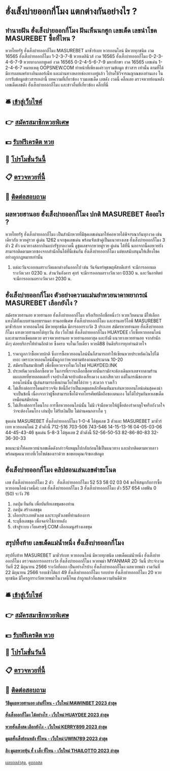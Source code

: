 # ฮั่งเส็งบ่ายออกกี่โมง แตกต่างกันอย่างไร ?
## ทำนายฝัน ฮั่งเส็งบ่ายออกกี่โมง ฝันเห็นนกฮูก เลขเด็ด เลขนำโชค MASUREBET ซื้อที่ไหน ?
หวยไทยรัฐ ฮั่งเส็งบ่ายออกกี่โมง MASUREBET มาชัวร์เบท หวยออนไลน์ มีหวยทุกชนิด งวด 16565 ฮั่งเส็งบ่ายออกกี่โมง 1-2-3-7-8
หวยเดลินิวส์ งวด 16565 ฮั่งเส็งบ่ายออกกี่โมง 0-2-3-4-6-7-9
หวยบางกอกทูเดย์ งวด 16565 0-2-4-5-6-7-9
มหาทักษา งวด 16565 เลขเด่น 1-2-4-6-7
หมายเหตุ OOPSNEW.COM ทำหน้าที่เพียงแค่รวบรวมข้อมูล ข่าวสาร เท่านั้น ตามที่ได้มีการเผยแพร่ทางอินเตอร์เน็ท และผ่านทางหลายช่องทางอยู่แล้ว โปรดใช้วิจารณญาณของท่านเอง ในการรับข้อมูลข่าวสารเหล่านี้
บทความที่เกี่ยวข้อง
รวมเลขเด็ด เลขดัง งวดนี้ คลิ๊กเลย
ตรวจหวยย้อนหลัง เลขเด็ดเลขดัง ฮั่งเส็งบ่ายออกกี่โมง และข่าวอื่นที่เกี่ยวข้อง คลิ๊กที่นี่

## 🛎 [เข้าสู่เว็บไซต์](https://bit.ly/3BG5bNw)
## 👉 [สมัครสมาชิกหวยพิเศษ](https://bit.ly/3BG5bNw)
## 💵 [รับฟรีเครดิต หวย](https://bit.ly/3C3mvgS)
## 👑 [โปรโมชั่นวันนี้](https://bit.ly/3C3mvgS)
## 📋 [ตรวจหวยที่นี้](https://bit.ly/3C3mvgS)
## 📱 [ติดต่อสอบถาม](https://bit.ly/3C3mvgS)

## ผลหวยฮานอย ฮั่งเส็งบ่ายออกกี่โมง ปกติ MASUREBET คืออะไร ?
หวยไทยรัฐ ฮั่งเส็งบ่ายออกกี่โมง เป็นสำนักหวยที่มีชุดเลขเด่นมาให้คอหวยได้พิจารณากันทุกงวด เช่นเดียวกับ หวยคู่รวย คู่เด่น 1262 แจกชุดเลขเด่น พร้อมจับเข้าคู่เป็นแนวทางเลข ฮั่งเส็งบ่ายออกกี่โมง 3 ตัว 2 ตัว แนวทางสลากกินแบ่งรัฐบาลงวดนี้ ดูชุดเลขจากหวยคู่รวย คู่เด่น ได้ที่นี่ นอกจากนี้คอหวยยังสามารถติดตามหวยซองจากสำนักอื่นได้ที่นี่เช่นกัน ฮั่งเส็งบ่ายออกกี่โมง แต่ขอสนับสนุนให้เสี่ยงโชคอย่างถูกกฎหมายเท่านั้น
1. แต่ละวันจะออกผลรางวัลแตกต่างกันออกไป เช่น วันจันทร์พุธพฤหัสบดีเสาร์ จะมีการออกผลรางวัลเวลา 0230 น. ส่วนวันอังคาร ศุกร์ จะมีการออกผลรางวัลเวลา 0330 น. และวันอาทิตย์ จะมีการออกผลรางวัลเวลา 2030 น.

## ฮั่งเส็งบ่ายออกกี่โมง ตัวอย่างความแม่นยำหวยนาคาพยากรณ์ MASUREBET เลือกยังไง ?
สมัครหวยฮานอย หวยฮานอย ฮั่งเส็งบ่ายออกกี่โมง หรือเรียกอีกชื่อหนึ่งว่า หวยเวียดนาม มีให้เลือกแทงได้ทั้งแบบฮานอยธรรมดา ฮานอยพิเศษ ฮั่งเส็งบ่ายออกกี่โมง และฮานอยวีไอพี MASUREBET มาชัวร์เบท หวยออนไลน์ มีหวยทุกชนิด มีการออกรางวัล 3 ประเภท
สมัครหวยฮานอย ฮั่งเส็งบ่ายออกกี่โมง แทงหวยฮานอยได้ทุกวัน กับ เว็บไซต์ ฮั่งเส็งบ่ายออกกี่โมง HUAYDEE เว็บซื้อหวยออนไลน์ และสามารถเช็คผลหวย ตรวจหวยฮานอย หวยฮานอยลาสุด
และยังมี แนวทางหวยฮานอย จากสำนักดังๆ ค่อยบริการให้ท่านอีกด้วย ซึ่งครบ จบในเว็บเดี่ยว หวยดี88 ยินดีบริการทุกท่านด้วยใจ
1. ราคาถูกกว่าซื้อหวยปกติ ซึ่งการซื้อหวยออนไลน์นั้นก็สามารถทำให้เซียนหวยประหยัดเงินไปได้เยอะ เพราะหวยออนไลน์นั้นถูกกว่าหวยตามท้องถนนประมาณ 10-20
2. สมัครเป็นสมาชิกฟรี เพื่อซื้อหวยจากในเว็บไซต์ HUAYDED.INK
3. ประหยัดเวลาเลือกซื้อหวย ในการที่เราจะเลือกซื้อหวยนั้นเรามักจะต้องเดินหาเลขจากตามร้านแผงลอยที่ขายลอตเตอรี่ เจอบ้างไม่เจอบ้างต้องเสี่ยงดวง และเสียเวลา แต่ในกรณีของหวยออนไลน์นั้น ผู้เล่นสามารถซื้อผ่านเว็บไซต์ได้ง่าย ๆ สะดวก รวดเร็ว
4. ไม่เสี่ยงต่อการโดนตำรวจจับ ข้อนี้ถือว่าเป็นเหตุผลหลักที่คนหันมาเล่นหวยออนไลน์เด่นสุดคงน่าจะเป็นข้อนี้ เนื่องจากว่าผู้ซื้อสามารถซื้อได้จากโทรศัพท์มือถือของตนเอง ไม่ได้ไปรุมกันหาเลขเด็ดเหมือนสมัยก่อน
5. ไม่เสี่ยงต่อการโดนโกง การซื้อหวยออนไลน์นั้น ไม่มี เจ้ามือหวยให้ผู้ซื้อต้องรำคาญใจหรือกังวลใจว่าจะต้องโดนโกง เล่นปุ๊บ ได้รับเงินปั๊บ ไม่ผ่านคนกลางใด ๆ

ชุดเด่น MASUREBET ฮั่งเส็งบ่ายออกกี่โมง 1-0-4 ได้ชุดเลข 3 ตัวและ MASUREBET มาชัวร์เบท หวยออนไลน์ 2 ตัวดังนี้
712-516
703-506
743-546
14-15-13-16
04-05-03-06
44-45-43-46
ชุดเด่น 5-8-3 ได้ชุดเลข 2 ตัวดังนี้
52-56-50-53
82-86-80-83
32-36-30-33

ขอแนะนำให้คอหวยนำเลขเด็ดดังกล่าวจับหมุนไปกลับก่อนใช้เป็นแนวทาง และฝากติดตามหวยลาว พร้อมชุดแนวทางที่เว็บไซต์ของเราด้วย
ขอขอบคุณเจ้าของข้อมูล

## ฮั่งเส็งบ่ายออกกี่โมง คลิปสอนเล่นเลขคำชะโนด
เลข ฮั่งเส็งบ่ายออกกี่โมง 2 ตัว   ฮั่งเส็งบ่ายออกกี่โมง 52 53 58 02 03 04
ขอให้สนุกกับการซื้อหวยออนไลน์งวดนี้ค่ะ
เลข ฮั่งเส็งบ่ายออกกี่โมง 3 ฮั่งเส็งบ่ายออกกี่โมง ตัว 557 654
เลขฟัน 0 (50)
ระวัง 76
1. กดปุ่ม ยืนยัน เพื่อบันทึกเลขชุดของท่าน
2. กดปุ่ม สร้างเลขชุด
3. เลือกประเภทตัวเลข และระบุตัวเลขที่ท่านต้องการ
4. ระบุชื่อเลขชุด เพื่อจดจำใช้ภายหลัง
5. เข้าสู่ระบบ เว็บเศรษฐี.COM เลือกเมนูสร้างเลขชุด

## สรุปทิ้งท้าย เลขเด็ดแม่น้ำหนึ่ง ฮั่งเส็งบ่ายออกกี่โมง
สรุปทิ้งท้าย MASUREBET มาชัวร์เบท หวยออนไลน์ มีหวยทุกชนิด เลขเด็ดแม่น้ำหนึ่ง ฮั่งเส็งบ่ายออกกี่โมง ตรวจผลการออกรางวัล ฮั่งเส็งบ่ายออกกี่โมง หวยพม่า MYANMAR 2D วันนี้ ประจำงวดวันที่ 22 มิถุนายน 2566 รางวัลที่ออก
เป็นอย่างไรบ้าง ฮั่งเส็งบ่ายออกกี่โมง ผลหวยพม่า งวดวันที่ 22 มิถุนายน 2566 รอบเช้าได้แก่ 49 ฮั่งเส็งบ่ายออกกี่โมง รอบบ่าย ฮั่งเส็งบ่ายออกกี่โมง 20 หวยทุกชนิด มีใครถูกรางวัลหวยพม่าในงวดนี้ไหม ถ้าถูกแล้วก็แสดงความยินดีด้วย

## 🛎 [เข้าสู่เว็บไซต์](https://bit.ly/3BG5bNw)
## 👉 [สมัครสมาชิกหวยพิเศษ](https://bit.ly/3BG5bNw)
## 💵 [รับฟรีเครดิต หวย](https://bit.ly/3C3mvgS)
## 👑 [โปรโมชั่นวันนี้](https://bit.ly/3C3mvgS)
## 📋 [ตรวจหวยที่นี้](https://bit.ly/3C3mvgS)
## 📱 [ติดต่อสอบถาม](https://bit.ly/3C3mvgS)

#### [วิธีดูผลหวยฮานอย เล่นที่ไหน - เว็บใหม่ MAWINBET 2023 ล่าสุด](https://atom.io/themes/วิธีดูผลหวยฮานอย%20เล่นที่ไหน%20-%20เว็บใหม่%20mawinbet%202023%20ล่าสุด)
#### [ฮั่งเส็งออกกี่โมง ได้อย่างไร - เว็บใหม่ HUAYDEE 2023 ล่าสุด](https://atom.io/themes/ฮั่งเส็งออกกี่โมง%20ได้อย่างไร%20-%20เว็บใหม่%20huaydee%202023%20ล่าสุด)
#### [หวยฮั่งเส็งสด เลือกยังไง - เว็บใหม่ KERRY899 2023 ล่าสุด](https://atom.io/themes/หวยฮั่งเส็งสด%20เลือกยังไง%20-%20เว็บใหม่%20kerry899%202023%20ล่าสุด)
#### [ดูผลฮั่งเส็งย้อนหลัง ที่ไหน - เว็บใหม่ UWIN789 2023 ล่าสุด](https://atom.io/themes/ดูผลฮั่งเส็งย้อนหลัง%20ที่ไหน%20-%20เว็บใหม่%20uwin789%202023%20ล่าสุด)
#### [ลิง ดูผลหวยหุ้น ฮั่ ง เส็ง ที่ไหน - เว็บใหม่ THAILOTTO 2023 ล่าสุด](https://atom.io/themes/ลิง%20ดูผลหวยหุ้น%20ฮั่%20ง%20เส็ง%20ที่ไหน%20-%20เว็บใหม่%20thailotto%202023%20ล่าสุด)

[ผลบอลล่าสุด](https://siamsport.tv "ผลบอลล่าสุด"), [ดูบอลสด](https://siamsport.tv/ดูบอลสด "ดูบอลสด")